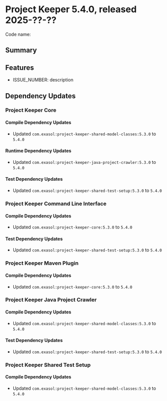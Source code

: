 # Project Keeper 5.4.0, released 2025-??-??

Code name:

## Summary

## Features

* ISSUE_NUMBER: description

## Dependency Updates

### Project Keeper Core

#### Compile Dependency Updates

* Updated `com.exasol:project-keeper-shared-model-classes:5.3.0` to `5.4.0`

#### Runtime Dependency Updates

* Updated `com.exasol:project-keeper-java-project-crawler:5.3.0` to `5.4.0`

#### Test Dependency Updates

* Updated `com.exasol:project-keeper-shared-test-setup:5.3.0` to `5.4.0`

### Project Keeper Command Line Interface

#### Compile Dependency Updates

* Updated `com.exasol:project-keeper-core:5.3.0` to `5.4.0`

#### Test Dependency Updates

* Updated `com.exasol:project-keeper-shared-test-setup:5.3.0` to `5.4.0`

### Project Keeper Maven Plugin

#### Compile Dependency Updates

* Updated `com.exasol:project-keeper-core:5.3.0` to `5.4.0`

### Project Keeper Java Project Crawler

#### Compile Dependency Updates

* Updated `com.exasol:project-keeper-shared-model-classes:5.3.0` to `5.4.0`

#### Test Dependency Updates

* Updated `com.exasol:project-keeper-shared-test-setup:5.3.0` to `5.4.0`

### Project Keeper Shared Test Setup

#### Compile Dependency Updates

* Updated `com.exasol:project-keeper-shared-model-classes:5.3.0` to `5.4.0`
